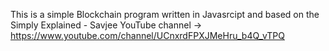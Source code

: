 This is a simple Blockchain program written in Javasrcipt and based on the Simply Explained - Savjee YouTube channel -> https://www.youtube.com/channel/UCnxrdFPXJMeHru_b4Q_vTPQ